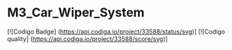 # M3_Car_Wiper_System

[![Codigo Badge] (https://api.codiga.io/project/33588/status/svg)]
[![Codigo quality] (https://api.codiga.io/project/33588/score/svg)]
